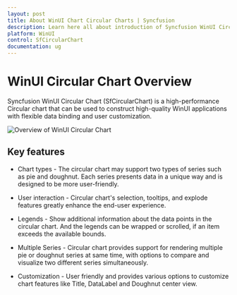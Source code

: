 ```yaml
---
layout: post
title: About WinUI Chart Circular Charts | Syncfusion
description: Learn here all about introduction of Syncfusion WinUI Circular Chart(SfCircularChart) control with key features and more.
platform: WinUI
control: SfCircularChart
documentation: ug
---
```


# WinUI Circular Chart Overview

Syncfusion WinUI Circular Chart (SfCircularChart) is a high-performance Circular chart that can be used to construct high-quality WinUI applications with flexible data binding and user customization.

![Overview of WinUI Circular Chart]()

## Key features

* Chart types - The circular chart may support two types of series such as pie and doughnut. Each series presents data in a unique way and is designed to be more user-friendly.

* User interaction - Circular chart's selection, tooltips, and explode features greatly enhance the end-user experience.

* Legends - Show additional information about the data points in the circular chart. And the legends can be wrapped or scrolled, if an item exceeds the available bounds.

* Multiple Series - Circular chart provides support for rendering multiple pie or doughnut series at same time, with options to compare and visualize two different series simultaneously.

* Customization - User friendly and provides various options to customize chart features like Title, DataLabel and Doughnut center view.

